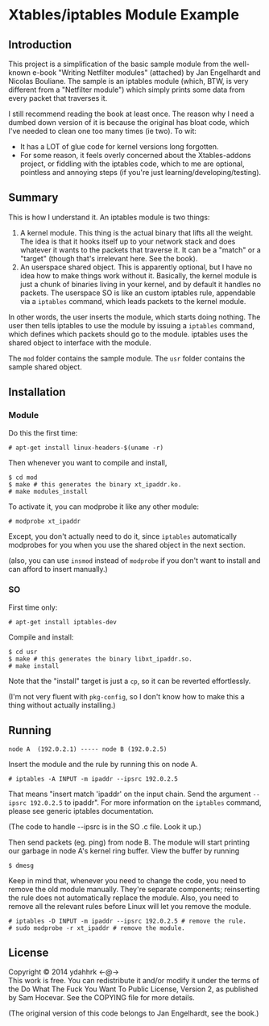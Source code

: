 # Xtables/iptables Module Example

## Introduction

This project is a simplification of the basic sample module from the well-known e-book "Writing Netfilter modules" (attached) by Jan Engelhardt and Nicolas Bouliane. The sample is an iptables module (which, BTW, is very different from a "Netfilter module") which simply prints some data from every packet that traverses it.

I still recommend reading the book at least once. The reason why I need a dumbed down version of it is because the original has bloat code, which I've needed to clean one too many times (ie two). To wit:

- It has a LOT of glue code for kernel versions long forgotten.
- For some reason, it feels overly concerned about the Xtables-addons project, or fiddling with the iptables code, which to me are optional, pointless and annoying steps (if you're just learning/developing/testing).

## Summary

This is how I understand it. An iptables module is two things:

1. A kernel module. This thing is the actual binary that lifts all the weight. The idea is that it hooks itself up to your network stack and does whatever it wants to the packets that traverse it. It can be a "match" or a "target" (though that's irrelevant here. See the book).
2. An userspace shared object. This is apparently optional, but I have no idea how to make things work without it. Basically, the kernel module is just a chunk of binaries living in your kernel, and by default it handles no packets. The userspace SO is like an custom iptables rule, appendable via a `iptables` command, which leads packets to the kernel module.

In other words, the user inserts the module, which starts doing nothing. The user then tells iptables to use the module by issuing a `iptables` command, which defines which packets should go to the module. iptables uses the shared object to interface with the module.

The `mod` folder contains the sample module. The `usr` folder contains the sample shared object.

## Installation

### Module

Do this the first time:

	# apt-get install linux-headers-$(uname -r)

Then whenever you want to compile and install,

	$ cd mod
	$ make # this generates the binary xt_ipaddr.ko.
	# make modules_install

To activate it, you can modprobe it like any other module:

	# modprobe xt_ipaddr

Except, you don't actually need to do it, since `iptables` automatically modprobes for you when you use the shared object in the next section.

(also, you can use `insmod` instead of `modprobe` if you don't want to install and can afford to insert manually.) 

### SO

First time only:

	# apt-get install iptables-dev

Compile and install:

	$ cd usr
	$ make # this generates the binary libxt_ipaddr.so.
	# make install

Note that the "install" target is just a `cp`, so it can be reverted effortlessly.

(I'm not very fluent with `pkg-config`, so I don't know how to make this a thing without actually installing.)

## Running

	node A	(192.0.2.1) ----- node B (192.0.2.5)

Insert the module and the rule by running this on node A. 

	# iptables -A INPUT -m ipaddr --ipsrc 192.0.2.5

That means "insert match 'ipaddr' on the input chain. Send the argument `--ipsrc 192.0.2.5` to ipaddr". For more information on the `iptables` command, please see generic iptables documentation.

(The code to handle --ipsrc is in the SO .c file. Look it up.)

Then send packets (eg. ping) from node B. The module will start printing our garbage in node A's kernel ring buffer. View the buffer by running

	$ dmesg

Keep in mind that, whenever you need to change the code, you need to remove the old module manually. They're separate components; reinserting the rule does not automatically replace the module. Also, you need to remove all the relevant rules before Linux will let you remove the module.

	# iptables -D INPUT -m ipaddr --ipsrc 192.0.2.5 # remove the rule.
	# sudo modprobe -r xt_ipaddr # remove the module.

## License

Copyright © 2014 ydahhrk <-@->  
This work is free. You can redistribute it and/or modify it under the
terms of the Do What The Fuck You Want To Public License, Version 2,
as published by Sam Hocevar. See the COPYING file for more details.

(The original version of this code belongs to Jan Engelhardt, see the book.)
